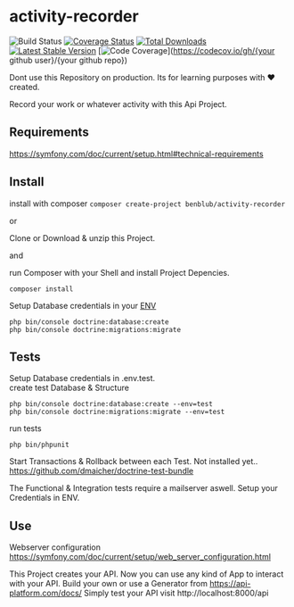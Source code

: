 # activity-recorder

![Build Status](https://travis-ci.org/benblub/activity-recorder.svg?branch=main)
[![Coverage Status](https://coveralls.io/repos/github/benblub/activity-recorder/badge.svg?branch=main)](https://coveralls.io/github/benblub/activity-recorder?branch=main)
[![Total Downloads](https://poser.pugx.org/benblub/activity-recorder/d/total.png)](https://packagist.org/packages/benblub/activity-recorder)
[![Latest Stable Version](https://poser.pugx.org/benblub/activity-recorder/v/stable.png)](https://packagist.org/packages/benblub/activity-recorder)
[![Code Coverage](https://codecov.io/gh/benblub/activity-recorder/branch/main/graph/badge.svg)](https://codecov.io/gh/{your github user}/{your github repo})



Dont use this Repository on production. Its for learning purposes with :heart: created.

Record your work or whatever activity with this Api Project.

## Requirements
https://symfony.com/doc/current/setup.html#technical-requirements

## Install
install with composer `composer create-project benblub/activity-recorder`

or

Clone or Download & unzip this Project. 

and 

run Composer with your Shell and install Project Depencies.
```
composer install
```
Setup Database credentials in your [ENV](https://symfony.com/doc/current/configuration.html#configuration-environments)
````
php bin/console doctrine:database:create 
php bin/console doctrine:migrations:migrate 
````

## Tests
Setup Database credentials in .env.test.  
create test Database & Structure
````
php bin/console doctrine:database:create --env=test
php bin/console doctrine:migrations:migrate --env=test
````
run tests 
````
php bin/phpunit
````

Start Transactions & Rollback between each Test. Not installed yet.. 
https://github.com/dmaicher/doctrine-test-bundle

The Functional & Integration tests require a mailserver aswell. Setup your Credentials in ENV.

## Use

Webserver configuration https://symfony.com/doc/current/setup/web_server_configuration.html

This Project creates your API. Now you can use any kind of App to interact with your API. 
Build your own or use a Generator from https://api-platform.com/docs/
Simply test your API visit http://localhost:8000/api
